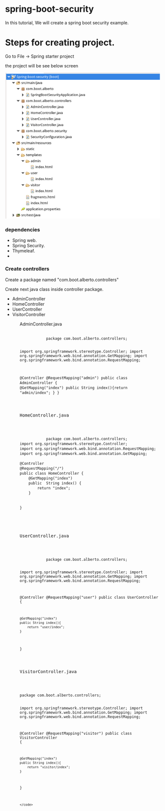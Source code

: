 # spring-boot-security
<p>In this tutorial, We will create a spring boot security example.</p>
<h1>Steps for creating project.</h1>
<p> Go to File -> Spring starter project</p>
<p>the project will be see below screen</p>

![security_01](Pictures/security_01.png)
<h3>dependencies</h3>
<ul>
 <li>Spring web.</li>
 <li>Spring Security.</li>
 <li>Thymeleaf.<li>
</ul>
<h3>Create controllers</h3>
<p>Create a package named "com.boot.alberto.controllers"</p>
<p>Create next java class inside controller package.</p>
<ul>
    <li>AdminController</li>
    <li>HomeController</li>
    <li>UserController</li>
    <li>VisitorController</li>
<ul>
<p>AdminController.java</p>
<pre>
    <code>
            package com.boot.alberto.controllers;


import org.springframework.stereotype.Controller;
import org.springframework.web.bind.annotation.GetMapping;
import org.springframework.web.bind.annotation.RequestMapping;

@Controller
@RequestMapping("admin")
public class AdminController {
	 @GetMapping("index")
	 		public String index(){return "admin/index";
	    }
}
    </code>
<pre>
<p>HomeController.java</p>
<pre>
    <code>
            package com.boot.alberto.controllers;
import org.springframework.stereotype.Controller;
import org.springframework.web.bind.annotation.RequestMapping;
import org.springframework.web.bind.annotation.GetMapping;

@Controller
@RequestMapping("/")
public class HomeController {
	@GetMapping("index")
	public  String index() {
		return "index";
	}
	

}
    </code>
</pre>
<p>UserController.java</p>
<pre>
    <code>
            package com.boot.alberto.controllers;

import org.springframework.stereotype.Controller;
import org.springframework.web.bind.annotation.GetMapping;
import org.springframework.web.bind.annotation.RequestMapping;


@Controller
@RequestMapping("user")
public class UserController {

	
	@GetMapping("index")
    public String index(){
        return "user/index";
    }
}
    </code>
</pre>
<p>VisitorController.java</p>
<pre>
    <code>
package com.boot.alberto.controllers;

import org.springframework.stereotype.Controller;
import org.springframework.web.bind.annotation.GetMapping;
import org.springframework.web.bind.annotation.RequestMapping;

@Controller
@RequestMapping("visitor")
public class VisitorController {
	
	@GetMapping("index")
    public String index(){
        return "visitor/index";
    }
 
}

    </code>
</pre>



